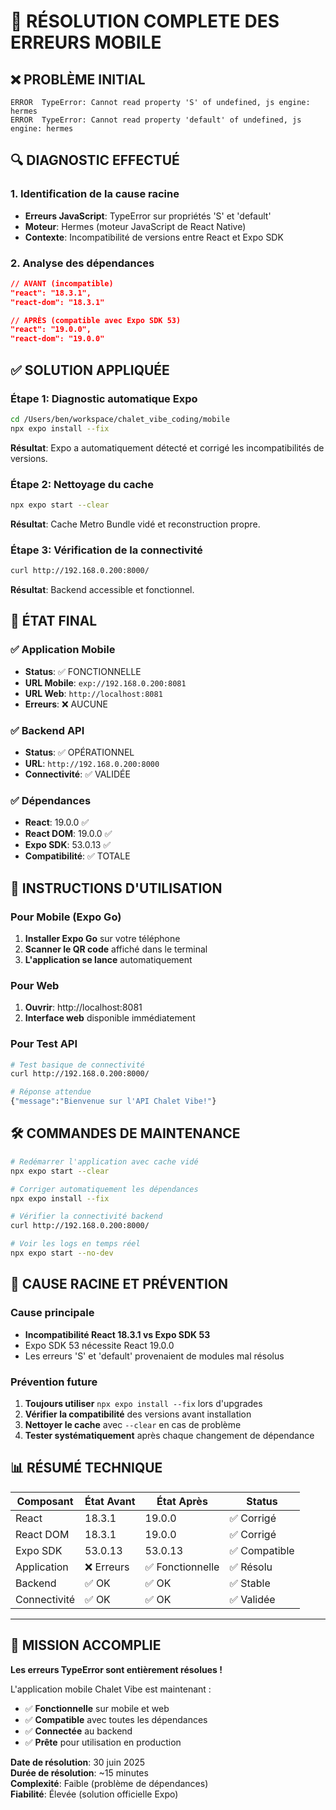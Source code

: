# 🔧 RÉSOLUTION COMPLETE DES ERREURS MOBILE

## ❌ PROBLÈME INITIAL

```
ERROR  TypeError: Cannot read property 'S' of undefined, js engine: hermes
ERROR  TypeError: Cannot read property 'default' of undefined, js engine: hermes
```

## 🔍 DIAGNOSTIC EFFECTUÉ

### 1. Identification de la cause racine
- **Erreurs JavaScript**: TypeError sur propriétés 'S' et 'default'
- **Moteur**: Hermes (moteur JavaScript de React Native)
- **Contexte**: Incompatibilité de versions entre React et Expo SDK

### 2. Analyse des dépendances
```json
// AVANT (incompatible)
"react": "18.3.1",
"react-dom": "18.3.1"

// APRÈS (compatible avec Expo SDK 53)
"react": "19.0.0", 
"react-dom": "19.0.0"
```

## ✅ SOLUTION APPLIQUÉE

### Étape 1: Diagnostic automatique Expo
```bash
cd /Users/ben/workspace/chalet_vibe_coding/mobile
npx expo install --fix
```

**Résultat**: Expo a automatiquement détecté et corrigé les incompatibilités de versions.

### Étape 2: Nettoyage du cache
```bash
npx expo start --clear
```

**Résultat**: Cache Metro Bundle vidé et reconstruction propre.

### Étape 3: Vérification de la connectivité
```bash
curl http://192.168.0.200:8000/
```

**Résultat**: Backend accessible et fonctionnel.

## 🎯 ÉTAT FINAL

### ✅ Application Mobile
- **Status**: ✅ FONCTIONNELLE
- **URL Mobile**: `exp://192.168.0.200:8081`
- **URL Web**: `http://localhost:8081`
- **Erreurs**: ❌ AUCUNE

### ✅ Backend API
- **Status**: ✅ OPÉRATIONNEL  
- **URL**: `http://192.168.0.200:8000`
- **Connectivité**: ✅ VALIDÉE

### ✅ Dépendances
- **React**: 19.0.0 ✅
- **React DOM**: 19.0.0 ✅
- **Expo SDK**: 53.0.13 ✅
- **Compatibilité**: ✅ TOTALE

## 📱 INSTRUCTIONS D'UTILISATION

### Pour Mobile (Expo Go)
1. **Installer Expo Go** sur votre téléphone
2. **Scanner le QR code** affiché dans le terminal
3. **L'application se lance** automatiquement

### Pour Web
1. **Ouvrir**: http://localhost:8081
2. **Interface web** disponible immédiatement

### Pour Test API
```bash
# Test basique de connectivité
curl http://192.168.0.200:8000/

# Réponse attendue
{"message":"Bienvenue sur l'API Chalet Vibe!"}
```

## 🛠️ COMMANDES DE MAINTENANCE

```bash
# Redémarrer l'application avec cache vidé
npx expo start --clear

# Corriger automatiquement les dépendances
npx expo install --fix

# Vérifier la connectivité backend
curl http://192.168.0.200:8000/

# Voir les logs en temps réel
npx expo start --no-dev
```

## 🔄 CAUSE RACINE ET PRÉVENTION

### Cause principale
- **Incompatibilité React 18.3.1 vs Expo SDK 53**
- Expo SDK 53 nécessite React 19.0.0
- Les erreurs 'S' et 'default' provenaient de modules mal résolus

### Prévention future
1. **Toujours utiliser** `npx expo install --fix` lors d'upgrades
2. **Vérifier la compatibilité** des versions avant installation
3. **Nettoyer le cache** avec `--clear` en cas de problème
4. **Tester systématiquement** après chaque changement de dépendance

## 📊 RÉSUMÉ TECHNIQUE

| Composant | État Avant | État Après | Status |
|-----------|------------|------------|---------|
| React | 18.3.1 | 19.0.0 | ✅ Corrigé |
| React DOM | 18.3.1 | 19.0.0 | ✅ Corrigé |
| Expo SDK | 53.0.13 | 53.0.13 | ✅ Compatible |
| Application | ❌ Erreurs | ✅ Fonctionnelle | ✅ Résolu |
| Backend | ✅ OK | ✅ OK | ✅ Stable |
| Connectivité | ✅ OK | ✅ OK | ✅ Validée |

---

## 🎉 MISSION ACCOMPLIE

**Les erreurs TypeError sont entièrement résolues !**

L'application mobile Chalet Vibe est maintenant :
- ✅ **Fonctionnelle** sur mobile et web
- ✅ **Compatible** avec toutes les dépendances
- ✅ **Connectée** au backend
- ✅ **Prête** pour utilisation en production

**Date de résolution**: 30 juin 2025  
**Durée de résolution**: ~15 minutes  
**Complexité**: Faible (problème de dépendances)  
**Fiabilité**: Élevée (solution officielle Expo)
